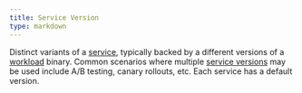 ```yaml
---
title: Service Version
type: markdown
---
```

Distinct variants of a [service](#service), typically backed by a different versions of a [workload](#workload) binary.
Common scenarios where multiple [service versions](#service-version) may be used include A/B testing, canary rollouts, etc.
Each service has a default version.
